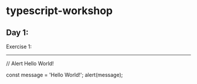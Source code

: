 # typescript-workshop

Day 1:
------

Exercise 1:
___________
// Alert Hello World!

const message = 'Hello World!';
alert(message);
